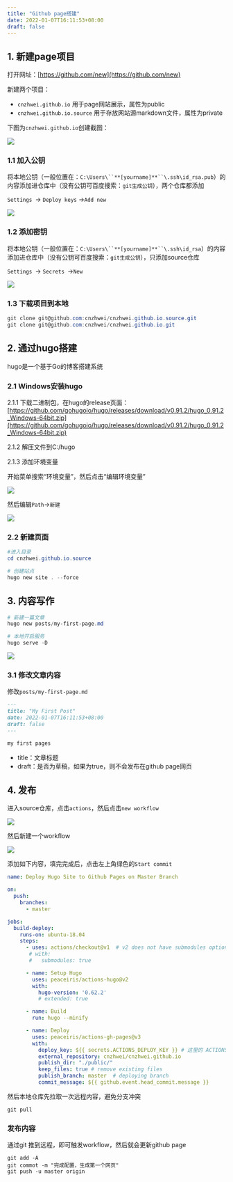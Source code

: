 ```yaml
---
title: "Github page搭建"
date: 2022-01-07T16:11:53+08:00
draft: false
---
```


## 1. 新建page项目

打开网址：[https://github.com/new](https://github.com/new)

新建两个项目：

- `cnzhwei.github.io` 用于page网站展示，属性为public
- `cnzhwei.github.io.source` 用于存放网站源markdown文件，属性为private



下图为`cnzhwei.github.io`创建截图：

![](image/image.png)



### 1.1 加入公钥

将本地公钥（一般位置在：`C:\Users\``**[yourname]**``\.ssh\id_rsa.pub`）的内容添加进仓库中（没有公钥可百度搜索：`git生成公钥`），两个仓库都添加

`Settings `→ `Deploy keys` →`Add new`

![](image/image_1.png)

### 1.2 添加密钥

将本地公钥（一般位置在：`C:\Users\``**[yourname]**``\.ssh\id_rsa`）的内容添加进仓库中（没有公钥可百度搜索：`git生成公钥`），只添加source仓库

`Settings `→ `Secrets `→`New`

![](image/image_2.png)

### 1.3 下载项目到本地

```PowerShell
git clone git@github.com:cnzhwei/cnzhwei.github.io.source.git
git clone git@github.com:cnzhwei/cnzhwei.github.io.git

```


## 2. 通过hugo搭建

hugo是一个基于Go的博客搭建系统

### 2.1 Windows安装hugo

2.1.1 下载二进制包，在hugo的release页面：[https://github.com/gohugoio/hugo/releases/download/v0.91.2/hugo_0.91.2_Windows-64bit.zip](https://github.com/gohugoio/hugo/releases/download/v0.91.2/hugo_0.91.2_Windows-64bit.zip)

2.1.2 解压文件到C:/hugo

2.1.3 添加环境变量

开始菜单搜索“环境变量”，然后点击“编辑环境变量”

![](image/image_3.png)

然后编辑`Path`→`新建`

![](image/image_4.png)



### 2.2 新建页面

```PowerShell
#进入目录
cd cnzhwei.github.io.source

# 创建站点
hugo new site . --force


```




## 3. 内容写作

```PowerShell
# 新建一篇文章
hugo new posts/my-first-page.md

# 本地开启服务
hugo serve -D
```


![](image/image_5.png)

### 3.1 修改文章内容

修改`posts/my-first-page.md`

```Markdown
---
title: "My First Post"
date: 2022-01-07T16:11:53+08:00
draft: false
---

my first pages

```


- title：文章标题
- draft：是否为草稿，如果为true，则不会发布在github page网页



## 4. 发布

进入source仓库，点击`actions`，然后点击`new workflow`

![](image/image_6.png)

然后新建一个workflow

![](image/image_7.png)

添加如下内容，填完完成后，点击左上角绿色的`Start commit`

```YAML
name: Deploy Hugo Site to Github Pages on Master Branch

on:
  push:
    branches:
      - master

jobs:
  build-deploy:
    runs-on: ubuntu-18.04
    steps:
      - uses: actions/checkout@v1  # v2 does not have submodules option now
       # with:
       #   submodules: true

      - name: Setup Hugo
        uses: peaceiris/actions-hugo@v2
        with:
          hugo-version: '0.62.2'
          # extended: true

      - name: Build
        run: hugo --minify

      - name: Deploy
        uses: peaceiris/actions-gh-pages@v3
        with:
          deploy_key: ${{ secrets.ACTIONS_DEPLOY_KEY }} # 这里的 ACTIONS_DEPLOY_KEY 则是上面设置 Private Key的变量名
          external_repository: cnzhwei/cnzhwei.github.io
          publish_dir: "./public/"
          keep_files: true # remove existing files
          publish_branch: master  # deploying branch
          commit_message: ${{ github.event.head_commit.message }}
```


然后本地仓库先拉取一次远程内容，避免分支冲突

```text
git pull
```


### 发布内容

通过git 推到远程，即可触发workflow，然后就会更新github page

```text
git add -A
git commot -m "完成配置，生成第一个网页"
git push -u master origin
```




